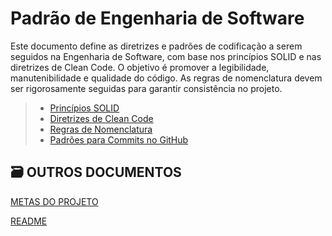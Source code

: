 # Padrão de Engenharia de Software

Este documento define as diretrizes e padrões de codificação a serem seguidos na Engenharia de Software, com base nos princípios SOLID e nas diretrizes de Clean Code. O objetivo é promover a legibilidade, manutenibilidade e qualidade do código. As regras de nomenclatura devem ser rigorosamente seguidas para garantir consistência no projeto.

> - [Princípios SOLID](/Github/Target/Helper/solid.md)
> - [Diretrizes de Clean Code](/Github/Target/Helper/cleanCode.md)
> - [Regras de Nomenclatura](/Github/Target/Helper/nomenclatura.md)
> - [Padrões para Commits no GitHub](/Github/Target/Helper/commits.md)

## **🗃 OUTROS DOCUMENTOS**

[METAS DO PROJETO](../Tasks/METAS.md)

[README](../../README.md)
